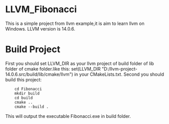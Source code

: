 # LLVM_Fibonacci

This is a simple project from llvm example,it is aim to learn llvm on Windows.
LLVM version is 14.0.6.


# Build Project

First you should set LLVM_DIR as your llvm project of build folder of lib folder of cmake folder.like this:
    set(LLVM_DIR "D:/llvm-project-14.0.6.src/build/lib/cmake/llvm")
in your CMakeLists.txt.
Second you should build this project:
```
    cd Fibonacci
    mkdir build
    cd build
    cmake ..
    cmake --build .
```
This will output the executable Fibonacci.exe in build folder.
